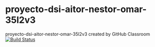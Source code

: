 # proyecto-dsi-aitor-nestor-omar-35l2v3
proyecto-dsi-aitor-nestor-omar-35l2v3 created by GitHub Classroom
[![Build Status](https://travis-ci.org/ULL-ESIT-DSI-1617/proyecto-dsi-aitor-nestor-omar-35l2v3.svg?branch=master)](https://travis-ci.org/ULL-ESIT-DSI-1617/proyecto-dsi-aitor-nestor-omar-35l2v3)
